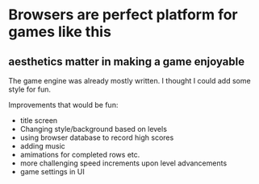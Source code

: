 Browsers are perfect platform for games like this
=================================================

aesthetics matter in making a game enjoyable
--------------------------------------------

The game engine was already mostly written. I thought I could add some style for fun.

Improvements that would be fun:
- title screen
- Changing style/background based on levels
- using browser database to record high scores
- adding music
- amimations for completed rows etc.
- more challenging speed increments upon level advancements
- game settings in UI

